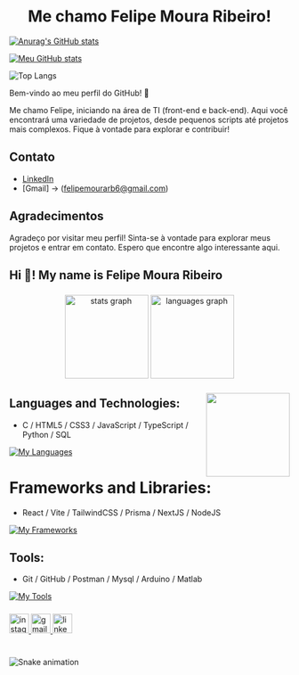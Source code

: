 <h1 align="center"> Me chamo Felipe Moura Ribeiro! </h1>

[![Anurag's GitHub stats](https://github-readme-stats.vercel.app/api?username=anuraghazra)](https://github.com/anuraghazra/github-readme-stats)

[![Meu GitHub stats](https://github-readme-stats.vercel.app/api?username=anuraghazra)](https://github.com/felipemoura6/github-readme-stats&theme=radical)

![Top Langs](https://github-readme-stats.vercel.app/api/top-langs/?username=felipemoura6&hide_progress=true&theme=radical)


Bem-vindo ao meu perfil do GitHub! 👋

Me chamo Felipe, iniciando na área de TI (front-end e back-end). Aqui você encontrará uma variedade de projetos, desde pequenos scripts até projetos mais complexos. Fique à vontade para explorar e contribuir!



## Contato

- [LinkedIn](https://www.linkedin.com/in/felipe-moura-ribeiro-571b84232/)
- [Gmail] -> (felipemourarb6@gmail.com)


## Agradecimentos

Agradeço por visitar meu perfil! Sinta-se à vontade para explorar meus projetos e entrar em contato. Espero que encontre algo interessante aqui.







<h2 align="left">Hi 👋! My name is Felipe Moura Ribeiro</h2>

###

<div align="center">
  <img src="https://github-readme-stats.vercel.app/api?username=felipemoura6&hide_title=false&hide_rank=false&show_icons=true&include_all_commits=true&count_private=true&disable_animations=false&theme=dracula&locale=en&hide_border=false" height="150" alt="stats graph"  />
  <img src="https://github-readme-stats.vercel.app/api/top-langs?username=felipemoura6&locale=en&hide_title=false&layout=compact&card_width=320&langs_count=5&theme=dracula&hide_border=false" height="150" alt="languages graph"  />
</div>

###

<img align="right" height="150" src="https://user-images.githubusercontent.com/74038190/213866269-5d00981c-7c98-46d7-8a8e-16f462f15227.gif">

###

<div align="left">
  
## Languages and Technologies:
 
- C / HTML5 / CSS3 / JavaScript / TypeScript / Python / SQL
  
[![My Languages](https://skillicons.dev/icons?i=js,html,css,ts,python,c)](https://skillicons.dev)




# Frameworks and Libraries:

- React / Vite / TailwindCSS / Prisma / NextJS / NodeJS

[![My Frameworks](https://skillicons.dev/icons?i=react,vite,tailwind,prisma,nextjs,nodejs)](https://skillicons.dev)


  
## Tools:

- Git / GitHub / Postman / Mysql / Arduino / Matlab
  
[![My Tools](https://skillicons.dev/icons?i=git,github,postman,mysql,arduino,matlab)](https://skillicons.dev)


</div>

###

<div align="left">
  <a href="[https://www.instagram.com/felipe.moura_6/]" target="_blank">
    <img src="https://img.shields.io/static/v1?message=Instagram&logo=instagram&label=&color=E4405F&logoColor=white&labelColor=&style=for-the-badge" height="35" alt="instagram logo" />
  </a>
  <a href="mailto:your-email@gmail.com">
    <img src="https://img.shields.io/static/v1?message=Gmail&logo=gmail&label=&color=D14836&logoColor=white&labelColor=&style=for-the-badge" height="35" alt="gmail logo" />
  </a>
  <a href="https://www.linkedin.com/in/your-profile" target="_blank">
    <img src="https://img.shields.io/static/v1?message=LinkedIn&logo=linkedin&label=&color=0077B5&logoColor=white&labelColor=&style=for-the-badge" height="35" alt="linkedin logo" />
  </a>
</div>


###

<br clear="both">

<img src="https://raw.githubusercontent.com/felipemoura6/felipemoura6/output/snake.svg" alt="Snake animation" />

###
<!--

-->
